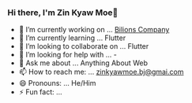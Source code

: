 ### Hi there, I'm Zin Kyaw Moe👋

- 🔭 I’m currently working on ... [Bilions Company](https://bilions.org/)
- 🌱 I’m currently learning ... Flutter
- 👯 I’m looking to collaborate on ... Flutter
- 🤔 I’m looking for help with ... - 
- 💬 Ask me about ... Anything About Web
- 📫 How to reach me: ... zinkyawmoe.bj@gmai.com
- 😄 Pronouns: ... He/Him
- ⚡ Fun fact: ... 
